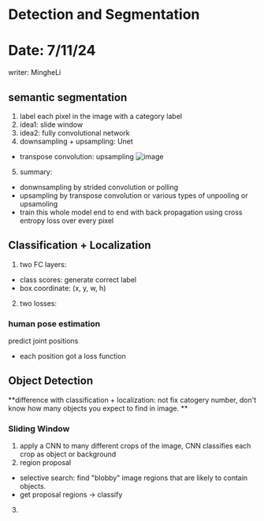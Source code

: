 # Detection and Segmentation

# Date: 7/11/24
writer: MingheLi

## semantic segmentation
1. label each pixel in the image with a category label
2. idea1: slide window
3. idea2: fully convolutional network
4. downsampling + upsampling: Unet
- transpose convolution: upsampling
![image](https://github.com/user-attachments/assets/7a7a94fa-3f9c-45d5-a60e-f2c302f9ecfc)
5. summary:
- donwnsampling by strided convolution or polling
- upsampling by transpose convolution or various types of unpooling or upsamoling
- train this whole model end to end with back propagation using cross entropy loss over every pixel
## Classification + Localization
1. two FC layers:
- class scores: generate correct label
- box coordinate: (x, y, w, h)
2. two losses:
### human pose estimation
predict joint positions
- each position got a loss function
## Object Detection
**difference with classification + localization: not fix catogery number, don't know how many objects you expect to find in image. **
### Sliding Window
1. apply a CNN to many different crops of the image, CNN classifies each crop as object or background
2. region proposal
- selective search: find "blobby" image regions that are likely to contain objects.
- get proposal regions -> classify
3. 
